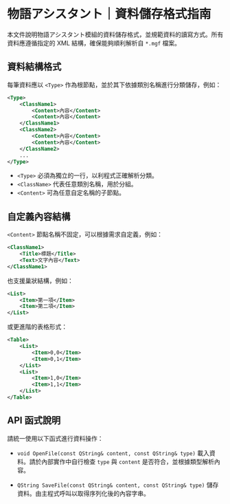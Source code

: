 # 物語アシスタント｜資料儲存格式指南

本文件說明物語アシスタント模組的資料儲存格式，並規範資料的讀寫方式。所有資料應遵循指定的 XML 結構，確保能夠順利解析自 `*.mgf` 檔案。

## 資料結構格式

每筆資料應以 `<Type>` 作為根節點，並於其下依據類別名稱進行分類儲存，例如：

```xml
<Type>
    <ClassName1>
        <Content>內容</Content>
        <Content>內容</Content>
    </ClassName1>
    <ClassName2>
        <Content>內容</Content>
        <Content>內容</Content>
    </ClassName2>
    ...
</Type>
```

* `<Type>` 必須為獨立的一行，以利程式正確解析分類。
* `<ClassName>` 代表任意類別名稱，用於分組。
* `<Content>` 可為任意自定名稱的子節點。

## 自定義內容結構

`<Content>` 節點名稱不固定，可以根據需求自定義，例如：

```xml
<ClassName1>
    <Title>標題</Title>
    <Text>文字內容</Text>
</ClassName1>
```

也支援巢狀結構，例如：

```xml
<List>
    <Item>第一項</Item>
    <Item>第二項</Item>
</List>
```

或更進階的表格形式：

```xml
<Table>
    <List>
        <Item>0,0</Item>
        <Item>0,1</Item>
    </List>
    <List>
        <Item>1,0</Item>
        <Item>1,1</Item>
    </List>
</Table>
```

## API 函式說明

請統一使用以下函式進行資料操作：

* `void OpenFile(const QString& content, const QString& type)`
  載入資料。請於內部實作中自行檢查 `type` 與 `content` 是否符合，並根據類型解析內容。

* `QString SaveFile(const QString& content, const QString& type)`
  儲存資料。由主程式呼叫以取得序列化後的內容字串。